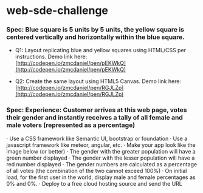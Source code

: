 # web-sde-challenge

### Spec: Blue square is 5 units by 5 units, the yellow square is centered vertically and horizontally within the blue square.
 
- Q1: Layout replicating blue and yellow squares using HTML/CSS per instructions. Demo link here: [http://codepen.io/zmcdaniel/pen/pEKWkQ](http://codepen.io/zmcdaniel/pen/pEKWkQ)

- Q2: Create the same layout using HTML5 Canvas. Demo link here: [http://codepen.io/zmcdaniel/pen/RGJLZp](http://codepen.io/zmcdaniel/pen/RGJLZp)
 
### Spec:  Experience: Customer arrives at this web page, votes their gender and instantly receives a tally of all female and male voters (represented as a percentage)
·       Use a CSS framework like Semantic UI, bootstrap or foundation
·       Use a javascript framework like meteor, angular, etc.
·       Make your app look like the image below (or better)
·       The gender with the greater population will have a green number displayed
·       The gender with the lesser population will have a red number displayed
·       The gender numbers are calculated as a percentage of all votes (the combination of the two cannot exceed 100%)
·       On initial load, for the first user in the world, display male and female percentages as 0% and 0%.
·       Deploy to a free cloud hosting source and send the URL 
